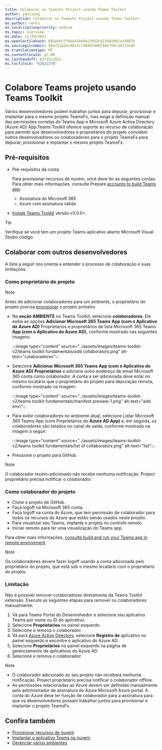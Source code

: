 ```yaml
---
title: Colaborar no TeamsFx Project usando Teams Toolkit
author: yanjiang
description: Colaborar no TeamsFx Project usando Teams Toolkit
ms.author: rentu
ms.localizationpriority: medium
ms.topic: overview
ms.date: 11/29/2021
ms.openlocfilehash: 692eebc774de42bddb2f832cb22681991ac0d87b
ms.sourcegitcommit: b9af51e24c9befcf46945400789e750c34723e56
ms.translationtype: MT
ms.contentlocale: pt-BR
ms.lasthandoff: 02/15/2022
ms.locfileid: "62821378"
---
```

# <a name="collaborate-on-teams-project-using-teams-toolkit"></a>Colabore Teams projeto usando Teams Toolkit

Vários desenvolvedores podem trabalhar juntos para depurar, provisionar e implantar para o mesmo projeto TeamsFx, mas exige a definição manual das permissões corretas do Teams App e Microsoft Azure Active Directory (Azure AD) App.Teams Toolkit  oferece suporte ao recurso de colaboração para permitir que desenvolvedores e proprietários do projeto convidem outros desenvolvedores ou colaboradores para o projeto TeamsFx para depurar, provisionar e implantar o mesmo projeto TeamsFx.

## <a name="prerequisites"></a>Pré-requisitos

* Pré-requisitos da conta

    Para provisionar recursos de nuvem, você deve ter as seguintes contas. Para obter mais informações, consulte Prepare [accounts to build Teams app](accounts.md).

  * Assinatura do Microsoft 365
  * Azure com assinatura válida

* [Instale Teams Toolkit](https://marketplace.visualstudio.com/items?itemName=TeamsDevApp.ms-teams-vscode-extension) versão v3.0.0+.

> [!TIP]
> Verifique se você tem um projeto Teams aplicativo aberto Microsoft Visual Studio código.

## <a name="collaborate-with-other-developers"></a>Colaborar com outros desenvolvedores

A lista a seguir nos orienta a entender o processo de colaboração e suas limitações:

### <a name="as-project-owner"></a>Como proprietário do projeto

> [!NOTE]
> Antes de adicionar colaboradores para um ambiente, o proprietário do projeto precisa [provisionar](provision.md) o projeto primeiro.

* Na **seção AMBIENTE** no Teams Toolkit, selecione **colaboradores**. Ele exibe as opções **Adicionar Microsoft 365 Teams App (com o Aplicativo do Azure AD)** Proprietários e proprietários de lista Microsoft 365 Teams **App (com o Aplicativo do Azure AD),** conforme mostrado nas seguintes imagens:

  :::image type="content" source="../assets/images/teams-toolkit-v2/teams toolkit fundamentals/add collaborators.png" alt-text="colaboradores":::

* Selecione **Adicionar Microsoft 365 Teams App (com o Aplicativo do Azure AD) Proprietários** e adicione outro endereço de email Microsoft 365 conta como colaborador. A conta a ser adicionada deve estar no mesmo locatário que o proprietário do projeto para depuração remota, conforme mostrado na imagem:

  :::image type="content" source="../assets/images/teams-toolkit-v2/teams toolkit fundamentals/manifest preview-1.png" alt-text="add envi":::

* Para exibir colaboradores no ambiente atual, selecione Listar Microsoft 365 Teams App (com Proprietários do **Azure AD App)** e, em seguida, os colaboradores são listados no canal de saída, conforme mostrado na imagem a seguir:

  :::image type="content" source="../assets/images/teams-toolkit-v2/teams toolkit fundamentals/list of collaborators.png" alt-text="list":::

* Pressione o projeto para GitHub.

> [!NOTE]
> O colaborador recém-adicionado não recebe nenhuma notificação. Project proprietário precisa notificar o colaborador.

### <a name="as-project-collaborator"></a>Como colaborador do projeto

* Clone o projeto de GitHub.
* Faça logoff na Microsoft 365 conta.
* Faça logoff na conta do Azure, que tem permissão de colaborador para todos os recursos do Azure que estão sendo usados neste projeto.
* Para visualizar seu Teams, implante o projeto no controle remoto.
* Iniciar remoto para ter uma visualização do Teams app.

Para obter mais informações, [consulte build and run your Teams app in remote environment](/microsoftteams/platform/sbs-gs-javascript?tabs=vscode%2Cvsc%2Cviscode%2Cvcode&tutorial-step=3&branch).

> [!NOTE]
> Os colaboradores devem fazer logoff usando a conta adicionada pelo proprietário do projeto, que está sob o mesmo locatário com o proprietário do projeto.

### <a name="limitation"></a>Limitação

Não é possível remover colaboradores diretamente da Teams Toolkit extensão. Execute as seguintes etapas para remover os colaboradores manualmente:

  1. Vá para Teams Portal do Desenvolvedor e selecione seu aplicativo Teams por nome ou ID do aplicativo.
  2. Selecione **Proprietários** no painel esquerdo.
  3. Selecione e remova o colaborador.
  4. Vá para [Azure Active Directory](https://ms.portal.azure.com/#blade/Microsoft_AAD_IAM/ActiveDirectoryMenuBlade/RegisteredApps), selecione **Registro de** aplicativo no painel esquerdo e encontre o aplicativo do Azure AD.
  5. Selecione **Proprietários** no painel esquerdo na página de gerenciamento de aplicativos do Azure AD.
  6. Selecione e remova o colaborador.

> [!NOTE]
> * O colaborador adicionado ao seu projeto não receberá nenhuma notificação. Project proprietário precisa notificar o colaborador offline.
> * As permissões relacionadas ao Azure devem ser definidas manualmente pelo administrador de assinatura do Azure Microsoft Azure portal. A conta do Azure deve ter função de colaborador para a assinatura para que os desenvolvedores possam trabalhar juntos para provisionar e implantar o projeto TeamsFx.

## <a name="see-also"></a>Confira também

* [Provisionar recursos de nuvem](provision.md)
* [Implantar o aplicativo Teams na nuvem](deploy.md)
* [Gerenciar vários ambientes](TeamsFx-multi-env.md)
